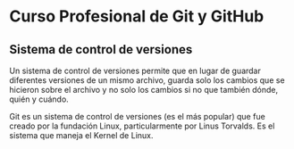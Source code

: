 # Curso Profesional de Git y GitHub

## Sistema de control de versiones

Un sistema de control de versiones permite que en lugar de guardar diferentes versiones de un mismo archivo, guarda solo los cambios que se hicieron sobre el archivo y no solo los cambios si no que también dónde, quién y cuándo.

Git es un sistema de control de versiones (es el más popular) que fue creado por la fundación Linux, particularmente por Linus Torvalds. Es el sistema que maneja el Kernel de Linux.
